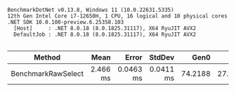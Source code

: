 ```

BenchmarkDotNet v0.13.8, Windows 11 (10.0.22631.5335)
12th Gen Intel Core i7-12650H, 1 CPU, 16 logical and 10 physical cores
.NET SDK 10.0.100-preview.6.25358.103
  [Host]     : .NET 8.0.18 (8.0.1825.31117), X64 RyuJIT AVX2
  DefaultJob : .NET 8.0.18 (8.0.1825.31117), X64 RyuJIT AVX2


```
| Method             | Mean     | Error     | StdDev    | Gen0    | Gen1    | Allocated |
|------------------- |---------:|----------:|----------:|--------:|--------:|----------:|
| BenchmarkRawSelect | 2.466 ms | 0.0463 ms | 0.0411 ms | 74.2188 | 27.3438 | 913.83 KB |
